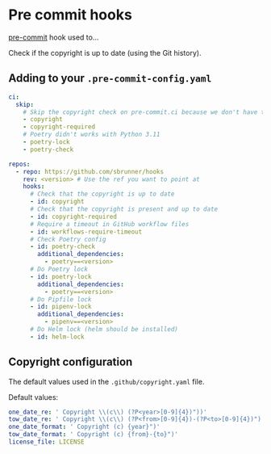 # Pre commit hooks

[pre-commit](https://pre-commit.com/) hook used to...

Check if the copyright is up to date (using the Git history).

## Adding to your `.pre-commit-config.yaml`

```yaml
ci:
  skip:
    # Skip the copyright check on pre-commit.ci because we don't have the Git history
    - copyright
    - copyright-required
    # Poetry didn't works with Python 3.11
    - poetry-lock
    - poetry-check

repos:
  - repo: https://github.com/sbrunner/hooks
    rev: <version> # Use the ref you want to point at
    hooks:
      # Check that the copyright is up to date
      - id: copyright
      # Check that the copyright is present and up to date
      - id: copyright-required
      # Require a timeout in GitHub workflow files
      - id: workflows-require-timeout
      # Check Poetry config
      - id: poetry-check
        additional_dependencies:
          - poetry==<version>
      # Do Poetry lock
      - id: poetry-lock
        additional_dependencies:
          - poetry==<version>
      # Do Pipfile lock
      - id: pipenv-lock
        additional_dependencies:
          - pipenv==<version>
      # Do Helm lock (helm should be installed)
      - id: helm-lock
```

## Copyright configuration

The default values used in the `.github/copyright.yaml` file.

Default values:

```yaml
one_date_re: ' Copyright \\(c\\) (?P<year>[0-9]{4})"))'
tow_date_re: ' Copyright \\(c\\) (?P<from>[0-9]{4})-(?P<to>[0-9]{4})")'
one_date_format: ' Copyright (c) {year}")'
tow_date_format: ' Copyright (c) {from}-{to}")'
license_file: LICENSE
```
